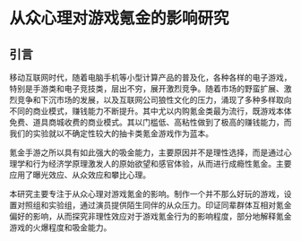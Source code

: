 # 从众心理对游戏氪金的影响研究

## 引言

移动互联网时代，随着电脑手机等小型计算产品的普及化，各种各样的电子游戏，特别是手游类和电子竞技类，层出不穷，展开激烈竞争。随着市场的野蛮扩展、激烈竞争和下沉市场的发展，以及互联网公司狼性文化的压力，涌现了多种多样取向不同的商业模式，赚钱能力不断提升。其中尤以内购氪金类最为流行，既游戏本体免费、道具商城收费的商业模式。其以门槛低、高粘性做到了极高的赚钱能力，而我们的实验就以不确定性较大的抽卡类氪金游戏作为蓝本。

氪金手游之所以具有如此强大的吸金能力，主要原因并不是理性选择，而是通过心理学和行为经济学原理激发人的原始欲望和感官体验，从而进行成瘾性氪金。主要应用了曝光效应、从众效应和攀比心理。

本研究主要专注于从众心理对游戏氪金的影响。制作一个并不那么好玩的游戏，设置对照组和实验组，通过演员提供陌生同伴的从众压力。印证同辈群体互相对氪金偏好的影响，从而探究非理性效应对于游戏氪金行为的影响程度，部分地解释氪金游戏的火爆程度和吸金能力。
